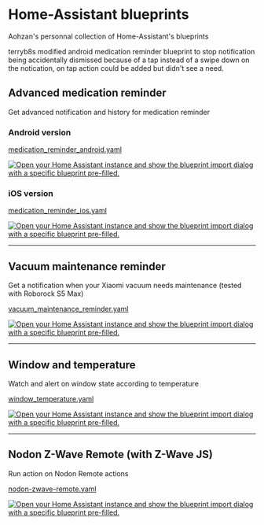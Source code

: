 # Home-Assistant blueprints

Aohzan's personnal collection of Home-Assistant's blueprints

terryb8s modified android medication reminder blueprint to stop notification being accidentally dismissed because of a tap instead of a swipe down on the notication, on tap action could be added but didn't see a need.

## Advanced medication reminder

Get advanced notification and history for medication reminder

### Android version

[medication_reminder_android.yaml](blueprints/medication_reminder_android.yaml)

[![Open your Home Assistant instance and show the blueprint import dialog with a specific blueprint pre-filled.](https://my.home-assistant.io/badges/blueprint_import.svg)](https://my.home-assistant.io/redirect/blueprint_import/?blueprint_url=https%3A%2F%2Fraw.githubusercontent.com%2FAohzan%2Fhass-blueprints%2Fmain%2Fblueprints%2Fmedication_reminder_android.yaml)

### iOS version

[medication_reminder_ios.yaml](blueprints/medication_reminder_ios.yaml)

[![Open your Home Assistant instance and show the blueprint import dialog with a specific blueprint pre-filled.](https://my.home-assistant.io/badges/blueprint_import.svg)](https://my.home-assistant.io/redirect/blueprint_import/?blueprint_url=https%3A%2F%2Fraw.githubusercontent.com%2FAohzan%2Fhass-blueprints%2Fmain%2Fblueprints%2Fmedication_reminder_ios.yaml)

---

## Vacuum maintenance reminder

Get a notification when your Xiaomi vacuum needs maintenance (tested with Roborock S5 Max)

[vacuum_maintenance_reminder.yaml](blueprints/vacuum_maintenance_reminder.yaml)

[![Open your Home Assistant instance and show the blueprint import dialog with a specific blueprint pre-filled.](https://my.home-assistant.io/badges/blueprint_import.svg)](https://my.home-assistant.io/redirect/blueprint_import/?blueprint_url=https%3A%2F%2Fraw.githubusercontent.com%2FAohzan%2Fhass-blueprints%2Fmain%2Fblueprints%2Fvacuum_maintenance_reminder.yaml)

---

## Window and temperature

Watch and alert on window state according to temperature

[window_temperature.yaml](blueprints/window_temperature.yaml)

[![Open your Home Assistant instance and show the blueprint import dialog with a specific blueprint pre-filled.](https://my.home-assistant.io/badges/blueprint_import.svg)](https://my.home-assistant.io/redirect/blueprint_import/?blueprint_url=https%3A%2F%2Fraw.githubusercontent.com%2FAohzan%2Fhass-blueprints%2Fmain%2Fblueprints%2Fwindow_temperature.yaml)

---

## Nodon Z-Wave Remote (with Z-Wave JS)

Run action on Nodon Remote actions

[nodon-zwave-remote.yaml](blueprints/nodon-zwave-remote.yaml)

[![Open your Home Assistant instance and show the blueprint import dialog with a specific blueprint pre-filled.](https://my.home-assistant.io/badges/blueprint_import.svg)](https://my.home-assistant.io/redirect/blueprint_import/?blueprint_url=https%3A%2F%2Fraw.githubusercontent.com%2FAohzan%2Fhass-blueprints%2Fmain%2Fblueprints%2Fnodon-zwave-remote.yaml)
